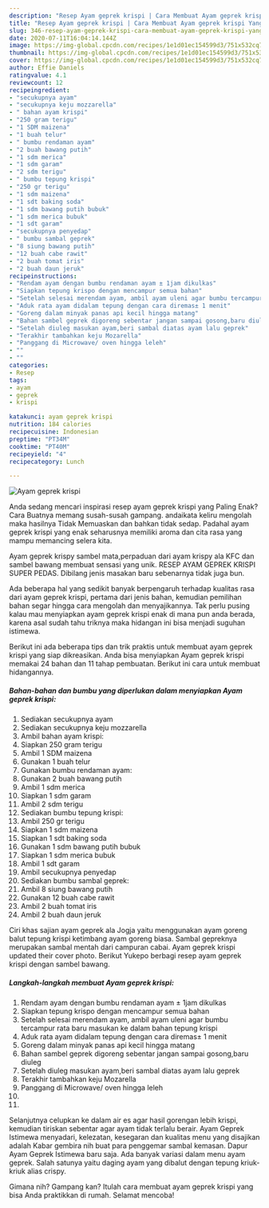 ```yaml
---
description: "Resep Ayam geprek krispi | Cara Membuat Ayam geprek krispi Yang Paling Enak"
title: "Resep Ayam geprek krispi | Cara Membuat Ayam geprek krispi Yang Paling Enak"
slug: 346-resep-ayam-geprek-krispi-cara-membuat-ayam-geprek-krispi-yang-paling-enak
date: 2020-07-11T16:04:14.144Z
image: https://img-global.cpcdn.com/recipes/1e1d01ec154599d3/751x532cq70/ayam-geprek-krispi-foto-resep-utama.jpg
thumbnail: https://img-global.cpcdn.com/recipes/1e1d01ec154599d3/751x532cq70/ayam-geprek-krispi-foto-resep-utama.jpg
cover: https://img-global.cpcdn.com/recipes/1e1d01ec154599d3/751x532cq70/ayam-geprek-krispi-foto-resep-utama.jpg
author: Effie Daniels
ratingvalue: 4.1
reviewcount: 12
recipeingredient:
- "secukupnya ayam"
- "secukupnya keju mozzarella"
- " bahan ayam krispi"
- "250 gram terigu"
- "1 SDM maizena"
- "1 buah telur"
- " bumbu rendaman ayam"
- "2 buah bawang putih"
- "1 sdm merica"
- "1 sdm garam"
- "2 sdm terigu"
- " bumbu tepung krispi"
- "250 gr terigu"
- "1 sdm maizena"
- "1 sdt baking soda"
- "1 sdm bawang putih bubuk"
- "1 sdm merica bubuk"
- "1 sdt garam"
- "secukupnya penyedap"
- " bumbu sambal geprek"
- "8 siung bawang putih"
- "12 buah cabe rawit"
- "2 buah tomat iris"
- "2 buah daun jeruk"
recipeinstructions:
- "Rendam ayam dengan bumbu rendaman ayam ± 1jam dikulkas"
- "Siapkan tepung krispo dengan mencampur semua bahan"
- "Setelah selesai merendam ayam, ambil ayam uleni agar bumbu tercampur rata baru masukan ke dalam bahan tepung krispi"
- "Aduk rata ayam didalam tepung dengan cara diremas± 1 menit"
- "Goreng dalam minyak panas api kecil hingga matang"
- "Bahan sambel geprek digoreng sebentar jangan sampai gosong,baru diuleg"
- "Setelah diuleg masukan ayam,beri sambal diatas ayam lalu geprek"
- "Terakhir tambahkan keju Mozarella"
- "Panggang di Microwave/ oven hingga leleh"
- ""
- ""
categories:
- Resep
tags:
- ayam
- geprek
- krispi

katakunci: ayam geprek krispi 
nutrition: 184 calories
recipecuisine: Indonesian
preptime: "PT34M"
cooktime: "PT40M"
recipeyield: "4"
recipecategory: Lunch

---
```



![Ayam geprek krispi](https://img-global.cpcdn.com/recipes/1e1d01ec154599d3/751x532cq70/ayam-geprek-krispi-foto-resep-utama.jpg)

Anda sedang mencari inspirasi resep ayam geprek krispi yang Paling Enak? Cara Buatnya memang susah-susah gampang. andaikata keliru mengolah maka hasilnya Tidak Memuaskan dan bahkan tidak sedap. Padahal ayam geprek krispi yang enak seharusnya memiliki aroma dan cita rasa yang mampu memancing selera kita.

Ayam geprek krispy sambel mata,perpaduan dari ayam krispy ala KFC dan sambel bawang membuat sensasi yang unik. RESEP AYAM GEPREK KRISPI SUPER PEDAS. Dibilang jenis masakan baru sebenarnya tidak juga bun.

Ada beberapa hal yang sedikit banyak berpengaruh terhadap kualitas rasa dari ayam geprek krispi, pertama dari jenis bahan, kemudian pemilihan bahan segar hingga cara mengolah dan menyajikannya. Tak perlu pusing kalau mau menyiapkan ayam geprek krispi enak di mana pun anda berada, karena asal sudah tahu triknya maka hidangan ini bisa menjadi suguhan istimewa.


Berikut ini ada beberapa tips dan trik praktis untuk membuat ayam geprek krispi yang siap dikreasikan. Anda bisa menyiapkan Ayam geprek krispi memakai 24 bahan dan 11 tahap pembuatan. Berikut ini cara untuk membuat hidangannya.

<!--inarticleads1-->

##### Bahan-bahan dan bumbu yang diperlukan dalam menyiapkan Ayam geprek krispi:

1. Sediakan secukupnya ayam
1. Sediakan secukupnya keju mozzarella
1. Ambil  bahan ayam krispi:
1. Siapkan 250 gram terigu
1. Ambil 1 SDM maizena
1. Gunakan 1 buah telur
1. Gunakan  bumbu rendaman ayam:
1. Gunakan 2 buah bawang putih
1. Ambil 1 sdm merica
1. Siapkan 1 sdm garam
1. Ambil 2 sdm terigu
1. Sediakan  bumbu tepung krispi:
1. Ambil 250 gr terigu
1. Siapkan 1 sdm maizena
1. Siapkan 1 sdt baking soda
1. Gunakan 1 sdm bawang putih bubuk
1. Siapkan 1 sdm merica bubuk
1. Ambil 1 sdt garam
1. Ambil secukupnya penyedap
1. Sediakan  bumbu sambal geprek:
1. Ambil 8 siung bawang putih
1. Gunakan 12 buah cabe rawit
1. Ambil 2 buah tomat iris
1. Ambil 2 buah daun jeruk


Ciri khas sajian ayam geprek ala Jogja yaitu menggunakan ayam goreng balut tepung krispi ketimbang ayam goreng biasa. Sambal gepreknya merupakan sambal mentah dari campuran cabai. Ayam geprek krispi updated their cover photo. Berikut Yukepo berbagi resep ayam geprek krispi dengan sambel bawang. 

<!--inarticleads2-->

##### Langkah-langkah membuat Ayam geprek krispi:

1. Rendam ayam dengan bumbu rendaman ayam ± 1jam dikulkas
1. Siapkan tepung krispo dengan mencampur semua bahan
1. Setelah selesai merendam ayam, ambil ayam uleni agar bumbu tercampur rata baru masukan ke dalam bahan tepung krispi
1. Aduk rata ayam didalam tepung dengan cara diremas± 1 menit
1. Goreng dalam minyak panas api kecil hingga matang
1. Bahan sambel geprek digoreng sebentar jangan sampai gosong,baru diuleg
1. Setelah diuleg masukan ayam,beri sambal diatas ayam lalu geprek
1. Terakhir tambahkan keju Mozarella
1. Panggang di Microwave/ oven hingga leleh
1. 
1. 


Selanjutnya celupkan ke dalam air es agar hasil gorengan lebih krispi, kemudian tiriskan sebentar agar ayam tidak terlalu berair. Ayam Geprek Istimewa menyadari, kelezatan, kesegaran dan kualitas menu yang disajikan adalah Kabar gembira nih buat para penggemar sambal kemasan. Dapur Ayam Geprek Istimewa baru saja. Ada banyak variasi dalam menu ayam geprek. Salah satunya yaitu daging ayam yang dibalut dengan tepung kriuk-kriuk alias crispy. 

Gimana nih? Gampang kan? Itulah cara membuat ayam geprek krispi yang bisa Anda praktikkan di rumah. Selamat mencoba!
